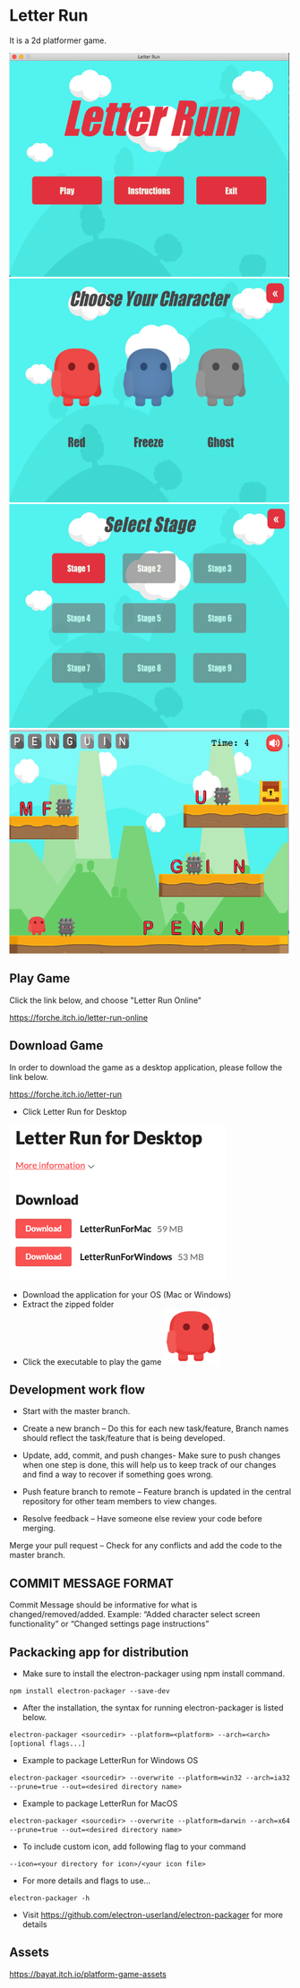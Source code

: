 ﻿# Letter Run
 
 It is a 2d platformer game.
 
 <img src="newAssets/game.png"  width="500" height="400">

 <img src="newAssets/characters.png"  width="500" height="400">

 <img src="newAssets/stage.png"  width="500" height="400">

 <img src="newAssets/play.png"  width="500" height="400">
 
 
 ## Play Game
 
 Click the link below, and choose "Letter Run Online"
 
 https://forche.itch.io/letter-run-online
 
 ## Download Game

In order to download the game as a desktop application, please follow the link below. 
 
https://forche.itch.io/letter-run

* Click Letter Run for Desktop

 ![Alt text](newAssets/download.png?raw=true "Letter Run")
 
* Download the application for your OS (Mac or Windows)
* Extract the zipped folder
* Click the executable to play the game   <img src="newAssets/icon.png"  width="100" height="100">
 
 
 ## Development work flow

* Start with the master branch.

* Create a new branch – Do this for each new task/feature, Branch names should reflect the task/feature that is being developed.

* Update, add, commit, and push changes- Make sure to push changes when one step is done, this will help us to keep track of our
                                      changes and find a way to recover if something goes wrong. 
                                      
* Push feature branch to remote – Feature branch is updated in the central repository for other team members to view changes.

* Resolve feedback – Have someone else review your code before merging.

Merge your pull request – Check for any conflicts and add the code to the master branch.


## COMMIT MESSAGE FORMAT

Commit Message should be informative for what is changed/removed/added. Example: “Added character select screen functionality” or “Changed settings page instructions” 



## Packacking app for distribution

* Make sure to install the electron-packager using npm install command.
~~~
npm install electron-packager --save-dev
~~~

* After the installation, the syntax for running electron-packager is listed below.
~~~
electron-packager <sourcedir> --platform=<platform> --arch=<arch> [optional flags...]
~~~

* Example to package LetterRun for Windows OS
~~~
electron-packager <sourcedir> --overwrite --platform=win32 --arch=ia32 --prune=true --out=<desired directory name>
~~~

* Example to package LetterRun for MacOS
~~~
electron-packager <sourcedir> --overwrite --platform=darwin --arch=x64 --prune=true --out=<desired directory name>
~~~

* To include custom icon, add following flag to your command
~~~
--icon=<your directory for icon>/<your icon file>
~~~

* For more details and flags to use...
~~~
electron-packager -h 
~~~

* Visit https://github.com/electron-userland/electron-packager for more details

 ## Assets
 https://bayat.itch.io/platform-game-assets
